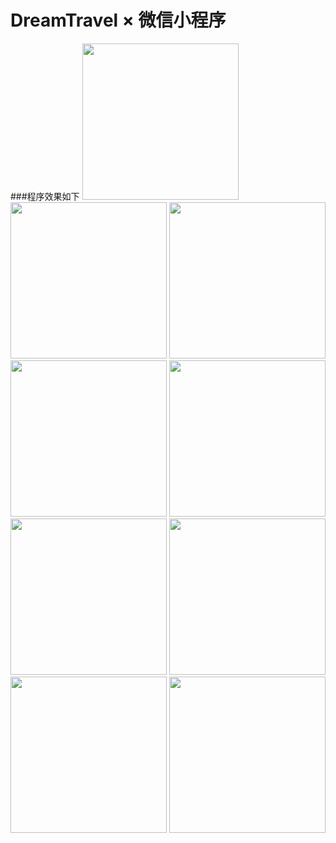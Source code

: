 # DreamTravel × 微信小程序
###程序效果如下
<img width="250" src="https://github.com/zas023/DreamTravel/blob/master/screenshots/001.png"> 
<img width="250" src="https://github.com/zas023/DreamTravel/blob/master/screenshots/002.png"> 
<img width="250" src="https://github.com/zas023/DreamTravel/blob/master/screenshots/003.png"> 
<img width="250" src="https://github.com/zas023/DreamTravel/blob/master/screenshots/004.png"> 
<img width="250" src="https://github.com/zas023/DreamTravel/blob/master/screenshots/005.png"> 
<img width="250" src="https://github.com/zas023/DreamTravel/blob/master/screenshots/006.png"> 
<img width="250" src="https://github.com/zas023/DreamTravel/blob/master/screenshots/007.png"> 
<img width="250" src="https://github.com/zas023/DreamTravel/blob/master/screenshots/008.png"> 
<img width="250" src="https://github.com/zas023/DreamTravel/blob/master/screenshots/009.png"> 



